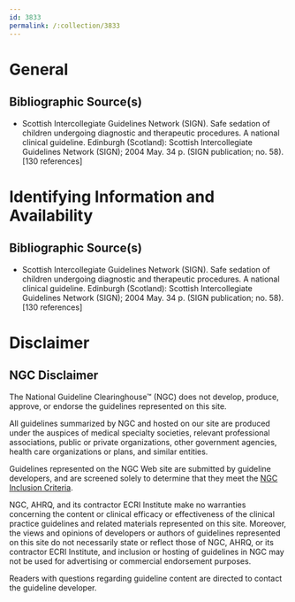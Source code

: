 ```yaml
---
id: 3833
permalink: /:collection/3833
---
```


# General

## Bibliographic Source(s)

- Scottish Intercollegiate Guidelines Network (SIGN). Safe sedation of children undergoing diagnostic and therapeutic procedures. A national clinical guideline. Edinburgh (Scotland): Scottish Intercollegiate Guidelines Network (SIGN); 2004 May. 34 p. (SIGN publication; no. 58). [130 references]

# Identifying Information and Availability

## Bibliographic Source(s)

- Scottish Intercollegiate Guidelines Network (SIGN). Safe sedation of children undergoing diagnostic and therapeutic procedures. A national clinical guideline. Edinburgh (Scotland): Scottish Intercollegiate Guidelines Network (SIGN); 2004 May. 34 p. (SIGN publication; no. 58). [130 references]

# Disclaimer

## NGC Disclaimer

The National Guideline Clearinghouse™ (NGC) does not develop, produce, approve, or endorse the guidelines represented on this site.

All guidelines summarized by NGC and hosted on our site are produced under the auspices of medical specialty societies, relevant professional associations, public or private organizations, other government agencies, health care organizations or plans, and similar entities.

Guidelines represented on the NGC Web site are submitted by guideline developers, and are screened solely to determine that they meet the [NGC Inclusion Criteria](/help-and-about/summaries/inclusion-criteria).

NGC, AHRQ, and its contractor ECRI Institute make no warranties concerning the content or clinical efficacy or effectiveness of the clinical practice guidelines and related materials represented on this site. Moreover, the views and opinions of developers or authors of guidelines represented on this site do not necessarily state or reflect those of NGC, AHRQ, or its contractor ECRI Institute, and inclusion or hosting of guidelines in NGC may not be used for advertising or commercial endorsement purposes.

Readers with questions regarding guideline content are directed to contact the guideline developer.

